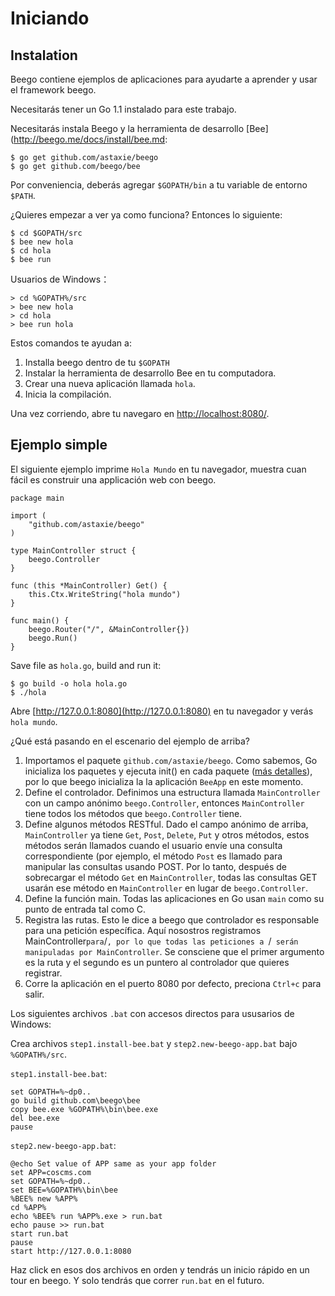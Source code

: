 # Iniciando

## Instalation

Beego contiene ejemplos de aplicaciones para ayudarte a aprender y usar el framework beego.

Necesitarás tener un Go 1.1 instalado para este trabajo.

Necesitarás instala Beego y la herramienta de desarrollo [Bee](http://beego.me/docs/install/bee.md: 
	
	$ go get github.com/astaxie/beego
	$ go get github.com/beego/bee


Por conveniencia, deberás agregar `$GOPATH/bin` a tu variable de entorno `$PATH`.

¿Quieres empezar a ver ya como funciona? Entonces lo siguiente:

	$ cd $GOPATH/src
	$ bee new hola
	$ cd hola
	$ bee run

Usuarios de Windows：

    > cd %GOPATH%/src
    > bee new hola
    > cd hola
    > bee run hola

Estos comandos te ayudan a:

1. Installa beego dentro de tu `$GOPATH`
2. Instalar la herramienta de desarrollo Bee en tu computadora.
3. Crear una nueva aplicación llamada `hola`.
4. Inicia la compilación.

Una vez corriendo, abre tu navegaro en [http://localhost:8080/](http://localhost:8080/).

## Ejemplo simple

El siguiente ejemplo imprime `Hola Mundo` en tu navegador, muestra cuan fácil es construir una applicación web con beego.

	package main
	
	import (
		"github.com/astaxie/beego"
	)
	
	type MainController struct {
		beego.Controller
	}
	
	func (this *MainController) Get() {
		this.Ctx.WriteString("hola mundo")
	}
	
	func main() {
		beego.Router("/", &MainController{})
		beego.Run()
	}

Save file as `hola.go`, build and run it:

	$ go build -o hola hola.go
	$ ./hola

Abre [http://127.0.0.1:8080](http://127.0.0.1:8080) en tu navegador y verás `hola mundo`.

¿Qué está pasando en el escenario del ejemplo de arriba?

1. Importamos el paquete `github.com/astaxie/beego`. Como sabemos, Go inicializa los paquetes y ejecuta init() en cada paquete ([más detalles](https://github.com/Unknwon/build-web-application-with-golang_EN/blob/master/eBook/02.3.md#main-function-and-init-function)), por lo que beego inicializa la la aplicación `BeeApp` en este momento.
2. Define el controlador. Definimos una estructura llamada `MainController` con un campo anónimo `beego.Controller`, entonces `MainController` tiene todos los métodos que `beego.Controller` tiene.
3. Define algunos métodos RESTful. Dado el campo anónimo de arriba, `MainController` ya tiene `Get`, `Post`, `Delete`, `Put` y otros métodos, estos métodos serán llamados cuando el usuario envíe una consulta correspondiente (por ejemplo, el método `Post` es llamado para manipular las consultas usando POST. Por lo tanto, después de sobrecargar el método `Get` en `MainController`, todas las consultas GET usarán ese método en `MainController` en lugar de `beego.Controller`.
4. Define la función main. Todas las aplicaciones en Go usan `main` como su punto de entrada tal como C.
5. Registra las rutas. Esto le dice a beego que controlador es responsable para una petición específica. Aquí nosostros registramos MainController` para `/`, por lo que todas las peticiones a `/` serán manipuladas por MainController`. Se consciene que el primer argumento es la ruta y el segundo es un puntero al controlador que quieres registrar.
6. Corre la aplicación en el puerto 8080 por defecto, preciona `Ctrl+c` para salir.

Los siguientes archivos `.bat` con accesos directos para ususarios de Windows:

Crea archivos `step1.install-bee.bat` y `step2.new-beego-app.bat` bajo `%GOPATH%/src`.

`step1.install-bee.bat`:

	set GOPATH=%~dp0..
	go build github.com\beego\bee
	copy bee.exe %GOPATH%\bin\bee.exe
	del bee.exe
	pause

`step2.new-beego-app.bat`:

	@echo Set value of APP same as your app folder
	set APP=coscms.com
	set GOPATH=%~dp0..
	set BEE=%GOPATH%\bin\bee
	%BEE% new %APP%
	cd %APP%
	echo %BEE% run %APP%.exe > run.bat
	echo pause >> run.bat
	start run.bat
	pause
	start http://127.0.0.1:8080

Haz click en esos dos archivos en orden y tendrás un inicio rápido en un tour en beego. Y solo tendrás que correr `run.bat` en el futuro.
